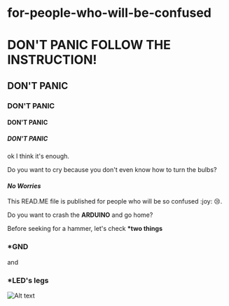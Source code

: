 # for-people-who-will-be-confused


<h1>DON'T PANIC FOLLOW THE INSTRUCTION!</h1>
<h2>DON'T PANIC</h2>
<h3>DON'T PANIC</h3>
<h4>DON'T PANIC</h4>	
<h5>DON'T PANIC</h5>


<p>ok I think it's enough.</p>
Do you want to cry because you don't even know how to turn the bulbs?


<h4><em>No Worries</em></h4>

<p>This READ.ME file is published for people who will be so confused :joy: 😢.</p>
Do you want to crash the <strong>ARDUINO</strong> and go home?

Before seeking for a hammer, let's check <strong>*two things</strong>

<h3><strong>*GND</strong></h3>
and
<h3><strong>*LED's legs</strong></h3>

![Alt text](https://www.google.com/url?sa=i&url=https%3A%2F%2Fwww.abc.net.au%2Fnews%2F2019-05-28%2Fmeme-of-woman-confused-with-mathematic-equations%2F11154422&psig=AOvVaw2OSQOWpDhczvY8NLBA_NVG&ust=1636656199290000&source=images&cd=vfe&ved=0CAsQjRxqFwoTCNC4htO5jvQCFQAAAAAdAAAAABAm.jpg "Optional title")
